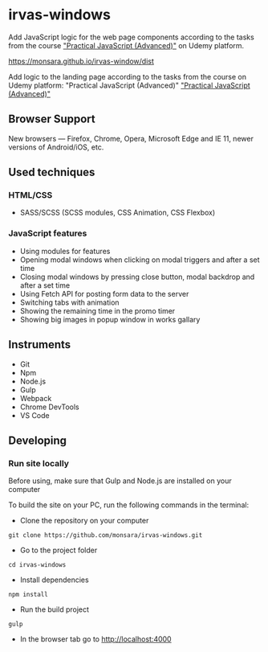 # irvas-windows
Add JavaScript logic for the web page components according to the tasks from the course ["Practical JavaScript (Advanced)"](https://www.udemy.com/course/javascript_practice/) on Udemy platform.

https://monsara.github.io/irvas-window/dist

Add logic to the landing page according to the tasks from the course
on Udemy platform: "Practical JavaScript (Advanced)"
["Practical JavaScript (Advanced)"](https://www.udemy.com/course/javascript_practice/)

## Browser Support

New browsers — Firefox, Chrome, Opera, Microsoft Edge and IE 11, newer versions
of Android/iOS, etc.

## Used techniques

### HTML/CSS

- SASS/SCSS (SCSS modules, CSS Animation, CSS Flexbox)

### JavaScript features

- Using modules for features
- Opening modal windows when clicking on modal triggers and after a set time
- Сlosing modal windows by pressing close button, modal backdrop and after a set time
- Using Fetch API for posting form data to the server
- Switching tabs with animation
- Showing the remaining time in the promo timer
- Showing big images in popup window in works gallary

## Instruments

- Git
- Npm
- Node.js
- Gulp
- Webpack
- Chrome DevTools
- VS Code

## Developing

### Run site locally

Before using, make sure that Gulp and Node.js are installed
on your computer

To build the site on your PC, run the following commands in the terminal:

- Clone the repository on your computer

```shell
git clone https://github.com/monsara/irvas-windows.git
```

- Go to the project folder

```shell
cd irvas-windows
```

- Install dependencies

```shell
npm install
```

- Run the build project

```shell
gulp
```

- In the browser tab go to [http://localhost:4000](http://localhost:4000)
